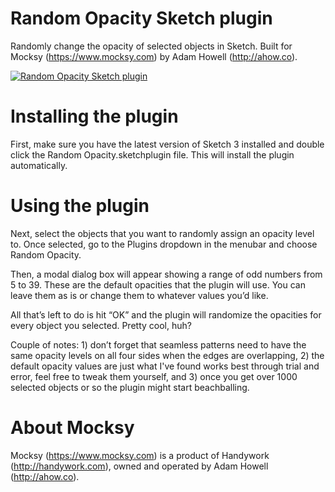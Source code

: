 Random Opacity Sketch plugin
============================

Randomly change the opacity of selected objects in Sketch. Built for Mocksy (https://www.mocksy.com) by Adam Howell (http://ahow.co).

[![Random Opacity Sketch plugin](https://i.vimeocdn.com/video/482219211_1280.jpg)](https://vimeo.com/100667440)


Installing the plugin
============================

First, make sure you have the latest version of Sketch 3 installed and double click the Random Opacity.sketchplugin file. This will install the plugin automatically.


Using the plugin
============================

Next, select the objects that you want to randomly assign an opacity level to. Once selected, go to the Plugins dropdown in the menubar and choose Random Opacity.

Then, a modal dialog box will appear showing a range of odd numbers from 5 to 39. These are the default opacities that the plugin will use. You can leave them as is or change them to whatever values you’d like.

All that’s left to do is hit “OK” and the plugin will randomize the opacities for every object you selected. Pretty cool, huh?

Couple of notes: 1) don’t forget that seamless patterns need to have the same opacity levels on all four sides when the edges are overlapping, 2) the default opacity values are just what I've found works best through trial and error, feel free to tweak them yourself, and 3) once you get over 1000 selected objects or so the plugin might start beachballing.



About Mocksy
============================

Mocksy (https://www.mocksy.com) is a product of Handywork (http://handywork.com), owned and operated by Adam Howell (http://ahow.co).